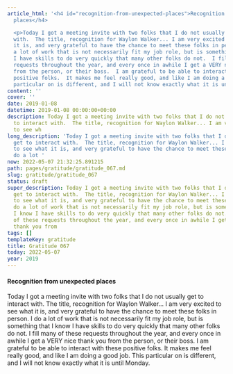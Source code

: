 ```yaml
---
article_html: '<h4 id="recognition-from-unexpected-places">Recognition from unexpected
  places</h4>

  <p>Today I got a meeting invite with two folks that I do not usually get to interact
  with.  The title, recognition for Waylon Walker... I am very excited to see what
  it is, and very grateful to have the chance to meet these folks in person.  I do
  a lot of work that is not necessarily fit my job role, but is something that I know
  I have skills to do very quickly that many other folks do not.  I fill many of these
  requests throughout the year, and every once in awhile I get a VERY nice thank you
  from the person, or their boss.  I am grateful to be able to interact with these
  positive folks.  It makes me feel really good, and like I am doing a good job.  This
  particular on is different, and I will not know exactly what it is until Monday.</p>'
content: ''
cover: ''
date: 2019-01-08
datetime: 2019-01-08 00:00:00+00:00
description: Today I got a meeting invite with two folks that I do not usually get
  to interact with.  The title, recognition for Waylon Walker... I am very excited
  to see wh
long_description: 'Today I got a meeting invite with two folks that I do not usually
  get to interact with.  The title, recognition for Waylon Walker... I am very excited
  to see what it is, and very grateful to have the chance to meet these folks in person.  I
  do a lot '
now: 2022-05-07 21:32:25.891215
path: pages/gratitude/gratitude_067.md
slug: gratitude/gratitude_067
status: draft
super_description: Today I got a meeting invite with two folks that I do not usually
  get to interact with.  The title, recognition for Waylon Walker... I am very excited
  to see what it is, and very grateful to have the chance to meet these folks in person.  I
  do a lot of work that is not necessarily fit my job role, but is something that
  I know I have skills to do very quickly that many other folks do not.  I fill many
  of these requests throughout the year, and every once in awhile I get a VERY nice
  thank you from
tags: []
templateKey: gratitude
title: Gratitude 067
today: 2022-05-07
year: 2019
---
```


####  Recognition from unexpected places

Today I got a meeting invite with two folks that I do not usually get to interact with.  The title, recognition for Waylon Walker... I am very excited to see what it is, and very grateful to have the chance to meet these folks in person.  I do a lot of work that is not necessarily fit my job role, but is something that I know I have skills to do very quickly that many other folks do not.  I fill many of these requests throughout the year, and every once in awhile I get a VERY nice thank you from the person, or their boss.  I am grateful to be able to interact with these positive folks.  It makes me feel really good, and like I am doing a good job.  This particular on is different, and I will not know exactly what it is until Monday.